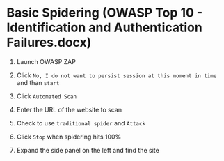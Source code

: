 # Basic Spidering (OWASP Top 10 - Identification and Authentication Failures.docx)

1. Launch OWASP ZAP

2. Click `No, I do not want to persist session at this moment in time` and than `start`

3. Click `Automated Scan`

4. Enter the URL of the website to scan

5. Check to use `traditional spider` and `Attack`

6. Click `Stop` when spidering hits 100%

7. Expand the side panel on the left and find the site